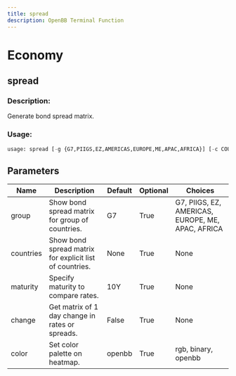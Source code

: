 ```yaml
---
title: spread
description: OpenBB Terminal Function
---
```


# Economy

## spread

### Description: 

Generate bond spread matrix.

### Usage: 
```python
usage: spread [-g {G7,PIIGS,EZ,AMERICAS,EUROPE,ME,APAC,AFRICA}] [-c COUNTRIES] [-m MATURITY] [--change CHANGE] [--color {rgb,binary,openbb}]
```

## Parameters

| Name | Description | Default | Optional | Choices |
| ---- | ----------- | ------- | -------- | ------- |
| group | Show bond spread matrix for group of countries. | G7 | True | G7, PIIGS, EZ, AMERICAS, EUROPE, ME, APAC, AFRICA |
| countries | Show bond spread matrix for explicit list of countries. | None | True | None |
| maturity | Specify maturity to compare rates. | 10Y | True | None |
| change | Get matrix of 1 day change in rates or spreads. | False | True | None |
| color | Set color palette on heatmap. | openbb | True | rgb, binary, openbb |


